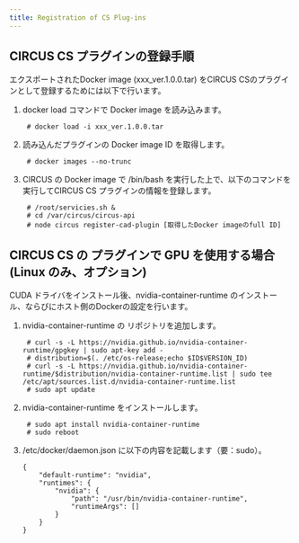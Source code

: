 ```yaml
---
title: Registration of CS Plug-ins
---
```


## CIRCUS CS プラグインの登録手順

エクスポートされたDocker image (xxx_ver.1.0.0.tar) をCIRCUS CSのプラグインとして登録するためには以下で行います。

1. docker load コマンドで Docker image を読み込みます。

        # docker load -i xxx_ver.1.0.0.tar

1. 読み込んだプラグインの Docker image ID を取得します。

        # docker images --no-trunc

1. CIRCUS の Docker image で /bin/bash を実行した上で、以下のコマンドを実行してCIRCUS CS プラグインの情報を登録します。

        # /root/servicies.sh & 
        # cd /var/circus/circus-api
        # node circus register-cad-plugin [取得したDocker imageのfull ID]


## CIRCUS CS の プラグインで GPU を使用する場合(Linux のみ、オプション)

CUDA ドライバをインストール後、nvidia-container-runtime のインストール、ならびにホスト側のDockerの設定を行います。

1. nvidia-container-runtime の リポジトリを追加します。

        # curl -s -L https://nvidia.github.io/nvidia-container-runtime/gpgkey | sudo apt-key add -
        # distribution=$(. /etc/os-release;echo $ID$VERSION_ID)
        # curl -s -L https://nvidia.github.io/nvidia-container-runtime/$distribution/nvidia-container-runtime.list | sudo tee /etc/apt/sources.list.d/nvidia-container-runtime.list
        # sudo apt update

1. nvidia-container-runtime をインストールします。

        # sudo apt install nvidia-container-runtime
        # sudo reboot

1. /etc/docker/daemon.json に以下の内容を記載します（要：sudo）。

    ```
    {
        "default-runtime": "nvidia",   
        "runtimes": {
            "nvidia": {
                "path": "/usr/bin/nvidia-container-runtime",
                "runtimeArgs": []
            }
        }
    }
    ```

